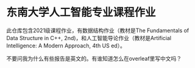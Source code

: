 # 东南大学人工智能专业课程作业
此仓库包含2021级课程作业，有数据结构作业（教材是The Fundamentals of Data Structure in C++, 2nd)，和人工智能导论作业（教材是Artificial Intelligence: A Modern Approach, 4th US ed）。

不要问我为什么有些报告是英文的。有谁知道怎么在overleaf里写中文吗？
